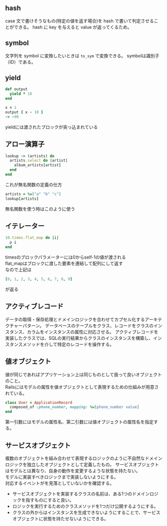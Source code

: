 ## hash
case 文で書けそうなもの(特定の値を返す場合)を hash で書いて判定させることができる。
hash に key を与えると value が返ってくるため。

## symbol
文字列を symbol に変換したいときは `to_sym` で変換できる。
symbolは識別子（ID）である。

## yield
```ruby
def output 
  yield * 10
end
```
```ruby
x = 1
output { x - 10 }
-> -90
```
yieldには渡されたブロックが突っ込まれている

## アロー演算子
```ruby
lookup -> (artists) do
  artists.select do |artist|
    album_artists[artist]
  end
end
```
これが無名関数の定義の仕方

```ruby
artists = %w["a" "b" "c"]
lookup[artists]
```
無名関数を使う時はこのように使う

## イテレーター
```ruby
10.times.flat_map do |i|
  p i
end
```
timesのブロックパラメーターには0からself-1の値が渡される  
flat_mapはブロックに渡した要素を連結して配列にして返す  
なので上記は
```ruby
[0, 1, 2, 3, 4, 5, 6, 7, 8, 9]
```
が返る

## アクティブレコード
データの取得・保存処理とドメインロジックを合わせてカプセル化するアーキテクチャーパターン。
データベースのテーブルをクラス、レコードをクラスのインスタンス、カラムをインスタンスの属性に対応させる。
アクティブレコードを実装したクラスでは、SQLの実行結果からクラスのインスタンスを構築し、インスタンスメソッドを介して特定のレコードを操作する。

## 値オブジェクト
値が同じであればアプリケーション上は同じものとして扱って良いオブジェクトのこと。  
Railsにはモデルの属性を値オブジェクトとして表現するための仕組みが用意されている。

```ruby
class User < ApplicationRecord
  composed_of :phone_number, mapping: %w[phone_number value]
end
```
第一引数にはモデルの属性名、第二引数には値オブジェクトの属性名を指定する。

## サービスオブジェクト
複数のオブジェクトを組み合わせて表現するロジックのように不自然なドメインロジックを独立したオブジェクトとして定義したもの。
サービスオブジェクトはモデルとは異なり、自身の動作を変更するような状態を持たない。  
モデルに実装すべきロジックまで実装しないようにする。  
対応するイベントがを見落としていないかを確認する。

- サービスオブジェクトを実装するクラスの名前は、ある1つのドメインロジックを指すものにすると良い。
- ロジックを実行するためのクラスメソッドを1つだけ公開するようにする。
- クラスの外からはインスタンスを生成できないようにすることで、サービスオブジェクトに状態を持たせないようにできる。
